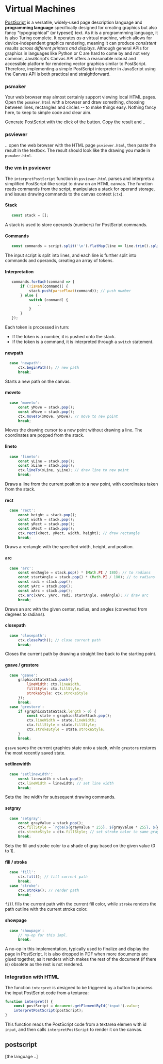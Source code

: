 # Virtual Machines

[PostScript](POSTSCRIPT.md) is a versatile, widely-used page
description language and __programming language__ specifically
designed for creating graphics but also fancy "typographical"
(or typeset) text. As it is a programmming language, it is also
Turing complete. It operates *as a* virtual machine, which allows
for device-independent graphics rendering, meaning it can produce
*consistent results across different printers and displays*.
Although general APIs for graphics in languages like Python or C
are hard to come by and not very common, JavaScript’s Canvas API
offers a reasonable robust and accessible platform for rendering
vector graphics similar to PostScript. Therefore, implementing a
simple PostScript interpreter in JavaScript using the Canvas API
is both practical and straightforward.


### psmaker

Your web browser may almost certainly support viewing local HTML pages.
Open the `psmaker.html` with a browser and draw something, choosing between
lines, rectangles and circles -- to make things easy. Nothing fancy
here, to keep to simple code and clear aim.

Generate PostScript with the click of the button. Copy the result and ..

### psviewer

.. open the web browser with the HTML page `psviewer.html`, then paste
the result in the textbox. The result should look like the drawing you
made in `psmaker.html`.


### the vm in psviewer

The `interpretPostScript` function in `psviewer.html` parses and interprets
a simplified PostScript-like script to draw on an HTML canvas. The function
reads commands from the script, manipulates a stack for operand storage,
and issues drawing commands to the canvas context (`ctx`).


#### Stack

```javascript
   const stack = [];
```
A stack is used to store operands (numbers) for PostScript commands.

#### Commands

```javascript
   const commands = script.split('\n').flatMap(line => line.trim().split(/\s+/));
```
The input script is split into lines, and each line is further split into
commands and operands, creating an array of tokens.

#### Interpretation

```javascript
   commands.forEach(command => {
       if (!isNaN(command)) {
           stack.push(parseFloat(command)); // push number
       } else {
           switch (command) {
               ..
           }
       }
   });
```

Each token is processed in turn:
- If the token is a number, it is pushed onto the stack.
- If the token is a command, it is interpreted through
a `switch` statement.



#### newpath

```javascript
  case 'newpath':
      ctx.beginPath(); // new path
      break;
```
Starts a new path on the canvas.

#### moveto

```javascript
  case 'moveto':
      const yMove = stack.pop();
      const xMove = stack.pop();
      ctx.moveTo(xMove, yMove); // move to new point
      break;
```
Moves the drawing cursor to a new point without drawing a line.
The coordinates are popped from the stack.

#### lineto

```javascript
  case 'lineto':
      const yLine = stack.pop();
      const xLine = stack.pop();
      ctx.lineTo(xLine, yLine); // draw line to new point
      break;
```
Draws a line from the current position to a new point,
with coordinates taken from the stack.

#### rect

```javascript
  case 'rect':
      const height = stack.pop();
      const width = stack.pop();
      const yRect = stack.pop();
      const xRect = stack.pop();
      ctx.rect(xRect, yRect, width, height); // draw rectangle
      break;
```
Draws a rectangle with the specified width, height,
and position.

#### arc

```javascript
  case 'arc':
      const endAngle = stack.pop() * (Math.PI / 180); // to radians
      const startAngle = stack.pop() * (Math.PI / 180); // to radians
      const radi = stack.pop();
      const yArc = stack.pop();
      const xArc = stack.pop();
      ctx.arc(xArc, yArc, radi, startAngle, endAngle); // draw arc
      break;
```
Draws an arc with the given center, radius, and angles (converted
from degrees to radians).

#### closepath

```javascript
  case 'closepath':
      ctx.closePath(); // close current path
      break;
```
Closes the current path by drawing a straight line back to the
starting point.

#### gsave / grestore

```javascript
  case 'gsave':
      graphicsStateStack.push({
          lineWidth: ctx.lineWidth,
          fillStyle: ctx.fillStyle,
          strokeStyle: ctx.strokeStyle
      });
      break;
  case 'grestore':
      if (graphicsStateStack.length > 0) {
          const state = graphicsStateStack.pop();
          ctx.lineWidth = state.lineWidth;
          ctx.fillStyle = state.fillStyle;
          ctx.strokeStyle = state.strokeStyle;
      }
      break;
```
`gsave` saves the current graphics state onto a stack,
while `grestore` restores the most recently saved state.


#### setlinewidth

```javascript
  case 'setlinewidth':
      const linewidth = stack.pop();
      ctx.lineWidth = linewidth; // set line width
      break;
```
Sets the line width for subsequent drawing commands.


#### setgray

```javascript
  case 'setgray':
      const grayValue = stack.pop();
      ctx.fillStyle = `rgba(${grayValue * 255}, ${grayValue * 255}, ${grayValue * 255}, 1)`;
      ctx.strokeStyle = ctx.fillStyle; // set stroke color to same gray
      break;
```
Sets the fill and stroke color to a shade of gray
based on the given value (0 to 1).


#### fill / stroke

```javascript
  case 'fill':
      ctx.fill(); // fill current path
      break;
  case 'stroke':
      ctx.stroke(); // render path
      break;
```
`fill` fills the current path with the current fill color,
while `stroke` renders the path outline with the current stroke color.


#### showpage

```javascript
  case 'showpage':
      // no-op for this impl.
      break;
```
A no-op in this implementation, typically used to finalize and
display the page in PostScript. It is also dropped in PDF when
more documents are glued together, as it renders which makes
the rest of the document (if there is) obsolete as the rest
is not rendered.


### Integration with HTML

The function `interpret` is designed to be triggered by a button
to process the input PostScript code from a textarea:

```javascript
function interpret() {
    const postScript = document.getElementById('input').value;
    interpretPostScript(postScript);
}
```
This function reads the PostScript code from a textarea elemen
with id `input`, and then calls `interpretPostScript` to render
it on the canvas.

## postscript

[the language ..]